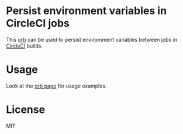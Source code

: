 # Persist environment variables in CircleCI jobs

This [orb](https://circleci.com/docs/2.0/using-orbs/) can be used to persist enviromment variables between jobs in [CircleCI](https://circleci.com) builds.

# Usage

Look at the [orb page](https://circleci.com/orbs/registry/orb/christeredvartsen/persist-env) for usage examples.

# License

MIT